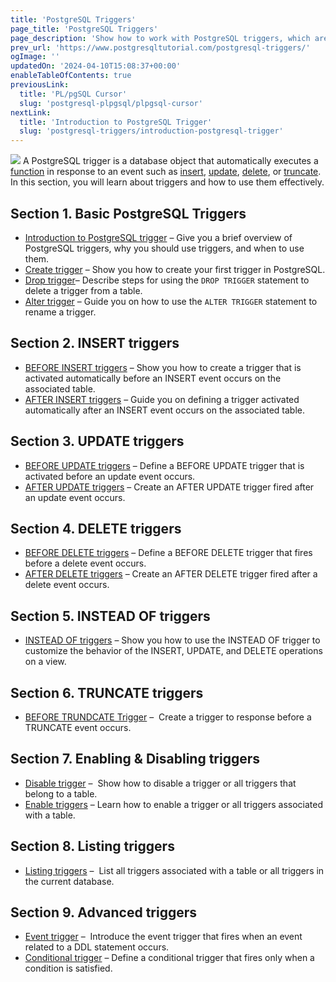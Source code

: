 ```yaml
---
title: 'PostgreSQL Triggers'
page_title: 'PostgreSQL Triggers'
page_description: 'Show how to work with PostgreSQL triggers, which are the functions invoked automatically when an event occurs in the associated tables.'
prev_url: 'https://www.postgresqltutorial.com/postgresql-triggers/'
ogImage: ''
updatedOn: '2024-04-10T15:08:37+00:00'
enableTableOfContents: true
previousLink:
  title: 'PL/pgSQL Cursor'
  slug: 'postgresql-plpgsql/plpgsql-cursor'
nextLink:
  title: 'Introduction to PostgreSQL Trigger'
  slug: 'postgresql-triggers/introduction-postgresql-trigger'
---
```


![](/postgresqltutorial/PostgreSQL-Trigger.png?alignright)
A PostgreSQL trigger is a database object that automatically executes a [function](postgresql-plpgsql/postgresql-create-function) in response to an event such as [insert](postgresql-tutorial/postgresql-insert), [update](postgresql-tutorial/postgresql-update), [delete](postgresql-tutorial/postgresql-delete), or [truncate](postgresql-tutorial/postgresql-truncate-table). In this section, you will learn about triggers and how to use them effectively.

## Section 1\. Basic PostgreSQL Triggers

- [Introduction to PostgreSQL trigger](postgresql-triggers/introduction-postgresql-trigger 'Introduction to PostgreSQL Trigger') – Give you a brief overview of PostgreSQL triggers, why you should use triggers, and when to use them.
- [Create trigger](postgresql-triggers/creating-first-trigger-postgresql 'Creating the First Trigger in PostgreSQL') – Show you how to create your first trigger in PostgreSQL.
- [Drop trigger](postgresql-triggers/postgresql-drop-trigger)– Describe steps for using the `DROP TRIGGER` statement to delete a trigger from a table.
- [Alter trigger](postgresql-triggers/postgresql-alter-trigger) – Guide you on how to use the `ALTER TRIGGER` statement to rename a trigger.

## Section 2\. INSERT triggers

- [BEFORE INSERT triggers](postgresql-triggers/postgresql-before-insert-trigger) – Show you how to create a trigger that is activated automatically before an INSERT event occurs on the associated table.
- [AFTER INSERT triggers](postgresql-triggers/postgresql-after-insert-trigger) – Guide you on defining a trigger activated automatically after an INSERT event occurs on the associated table.

## Section 3\. UPDATE triggers

- [BEFORE UPDATE triggers](postgresql-triggers/postgresql-before-update-trigger) – Define a BEFORE UPDATE trigger that is activated before an update event occurs.
- [AFTER UPDATE triggers](postgresql-triggers/postgresql-after-update-trigger) – Create an AFTER UPDATE trigger fired after an update event occurs.

## Section 4\. DELETE triggers

- [BEFORE DELETE triggers](postgresql-triggers/postgresql-before-delete-trigger) – Define a BEFORE DELETE trigger that fires before a delete event occurs.
- [AFTER DELETE triggers](postgresql-triggers/postgresql-after-update-trigger) – Create an AFTER DELETE trigger fired after a delete event occurs.

## Section 5\. INSTEAD OF triggers

- [INSTEAD OF triggers](postgresql-triggers/postgresql-instead-of-triggers) – Show you how to use the INSTEAD OF trigger to customize the behavior of the INSERT, UPDATE, and DELETE operations on a view.

## Section 6\. TRUNCATE triggers

- [BEFORE TRUNDCATE Trigger](postgresql-triggers/postgresql-before-truncate-trigger) –  Create a trigger to response before a TRUNCATE event occurs.

## Section 7\. Enabling \& Disabling triggers

- [Disable trigger](postgresql-triggers/managing-postgresql-trigger 'Managing PostgreSQL Trigger') –  Show how to disable a trigger or all triggers that belong to a table.
- [Enable triggers](postgresql-triggers/enable-triggers) – Learn how to enable a trigger or all triggers associated with a table.

## Section 8\. Listing triggers

- [Listing triggers](postgresql-triggers/how-to-list-all-triggers-in-postgresql) –  List all triggers associated with a table or all triggers in the current database.

## Section 9\. Advanced triggers

- [Event trigger](postgresql-triggers/postgresql-event-trigger) –  Introduce the event trigger that fires when an event related to a DDL statement occurs.
- [Conditional trigger](postgresql-triggers/postgresql-trigger-when-condition) – Define a conditional trigger that fires only when a condition is satisfied.
